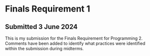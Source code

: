 # Finals Requirement 1
## Submitted 3 June 2024

This is my submission for the Finals Requirement for Programming 2.
Comments have been added to identify what practices were identified within the
submission during midterms.
